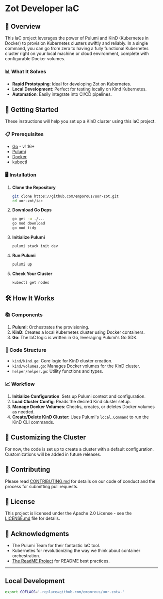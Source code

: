 # Zot Developer IaC

## 🌟 Overview

This IaC project leverages the power of Pulumi and KinD (Kubernetes in Docker) to provision Kubernetes clusters swiftly and reliably. In a single command, you can go from zero to having a fully functional Kubernetes cluster right on your local machine or cloud environment, complete with configurable Docker volumes.

### 📊 What It Solves

- **Rapid Prototyping**: Ideal for developing Zot on Kubernetes.
- **Local Development**: Perfect for testing locally on Kind Kubernetes.
- **Automation**: Easily integrate into CI/CD pipelines.

## 🚀 Getting Started

These instructions will help you set up a KinD cluster using this IaC project.

### 📋 Prerequisites

- [Go](https://golang.org/dl/) - v1.16+
- [Pulumi](https://www.pulumi.com/docs/get-started/install/)
- [Docker](https://www.docker.com/products/docker-desktop)
- [kubectl](https://kubernetes.io/docs/tasks/tools/install-kubectl/)

### 🖥️ Installation

1. **Clone the Repository**

    ```bash
    git clone https://github.com/emporous/uor-zot.git
    cd uor-zot/iac
    ```

2. **Download Go Deps**

    ```bash
    go get -u ./...
    go mod download
    go mod tidy
    ```

2. **Initialize Pulumi**

    ```bash
    pulumi stack init dev
    ```

3. **Run Pulumi**

    ```bash
    pulumi up
    ```

4. **Check Your Cluster**

    ```bash
    kubectl get nodes
    ```

## 🛠️ How It Works

### 📚 Components

1. **Pulumi**: Orchestrates the provisioning.
2. **KinD**: Creates a local Kubernetes cluster using Docker containers.
3. **Go**: The IaC logic is written in Go, leveraging Pulumi's Go SDK.

### 🔨 Code Structure

- `kind/kind.go`: Core logic for KinD cluster creation.
- `kind/volumes.go`: Manages Docker volumes for the KinD cluster.
- `helper/helper.go`: Utility functions and types.

### 📈 Workflow

1. **Initialize Configuration**: Sets up Pulumi context and configuration.
2. **Load Cluster Config**: Reads the desired Kind cluster setup.
3. **Manage Docker Volumes**: Checks, creates, or deletes Docker volumes as needed.
4. **Create/Delete KinD Cluster**: Uses Pulumi's `local.Command` to run the KinD CLI commands.

## 📜 Customizing the Cluster

For now, the code is set up to create a cluster with a default configuration. Customizations will be added in future releases.

## 🤝 Contributing

Please read [CONTRIBUTING.md](../CONTRIBUTING.md) for details on our code of conduct and the process for submitting pull requests.

## 📄 License

This project is licensed under the Apache 2.0 License - see the [LICENSE.md](../LICENSE) file for details.

## 🙏 Acknowledgments

- The Pulumi Team for their fantastic IaC tool.
- Kubernetes for revolutionizing the way we think about container orchestration.
- [The ReadME Project](https://www.readme.com/the-readme-project) for README best practices.

-------------------------------------------------------

## Local Development

```bash
export GOFLAGS='-replace=github.com/emporous/uor-zot=.'
```
